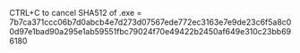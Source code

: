 CTRL+C to cancel
SHA512 of .exe = 7b7ca371ccc06b7d0abcb4e7d273d07567ede772ec3163e7e9de23c6f5a8c00d97e1bad90a295e1ab59551fbc79024f70e49422b2450af649e310c23bb696180
